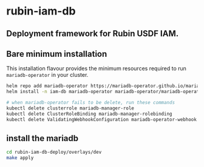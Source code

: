 # rubin-iam-db
## Deployment framework for Rubin USDF IAM. 

## Bare minimum installation

This installation flavour provides the minimum resources required to run `mariadb-operator` in your cluster.

```bash
helm repo add mariadb-operator https://mariadb-operator.github.io/mariadb-operator
helm install -n iam-db mariadb-operator mariadb-operator/mariadb-operator

# when mariadb-operator fails to be delete, run these commands
kubectl delete clusterrole mariadb-manager-role
kubectl delete ClusterRoleBinding mariadb-manager-rolebinding
kubectl delete ValidatingWebhookConfiguration mariadb-operator-webhook
```

## install the mariadb

```bash
cd rubin-iam-db-deploy/overlays/dev
make apply
```
